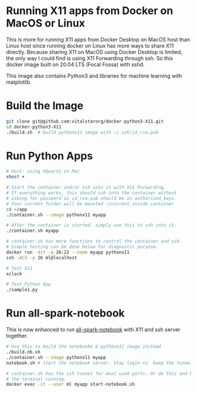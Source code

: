 # Running X11 apps from Docker on MacOS or Linux
This is more for running X11 apps from Docker Desktop on MacOS host than Linux host since running docker on Linux has more ways to share X11 directly. Because sharing X11 on MacOS using Docker Desktop is limited, the only way I could find is using X11 Forwarding through ssh. So this docker image built on 20.04 LTS (Focal Fossa) with sshd.

This image also contains Python3 and libraries for machine learning with matplotlib.

# Build the Image
```bash
git clone git@github.com:vitalstarorg/docker-python3-X11.git
cd docker-python3-X11
./build.sh  # build pythonx11 image with ~/.ssh/id_rsa.pub
```

# Run Python Apps
```bash
# Host: using XQuartz on Mac
xhost +

# Start the container and/or ssh into it with X11 Forwarding.
# If everything works, this should ssh into the container without
# asking for password as id_rsa.pub should be in authorized_keys.
# Your current folder will be mounted ~/current inside container
cd ~/app
./container.sh --image pythonx11 myapp

# After the container is started, simply use this to ssh into it.
./container.sh myapp

# container.sh has more functions to control the container and ssh.
# Simple testing can be done below for diagnostic purpose.
docker run -dit -p 26:22 --name myapp pythonx11
ssh -ACX -p 26 ml@localhost

# Test X11
xclock

# Test Python App
./sample1.py
```
# Run all-spark-notebook
This is now enhanced to run [all-spark-notebook](https://github.com/jupyter/docker-stacks/tree/master/all-spark-notebook) with X11 and ssh server together.
```bash
# Use this to build the notebooke & pythonx11 image instead
./build.nb.sh
./container.sh --image pythonx11 myapp
notebook.sh # start the notebook server. Stay login to  keep the tunnels.

# container.sh has the ssh tunnel for most used ports. Or do this and keep
# the terminal running.
docker exec -it --user ml myapp start-notebook.sh
```
